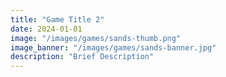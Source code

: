 ```yaml
---
title: "Game Title 2"
date: 2024-01-01
image: "/images/games/sands-thumb.png"
image_banner: "/images/games/sands-banner.jpg"
description: "Brief Description"
---
```

